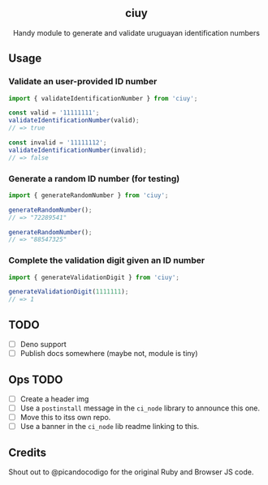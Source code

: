 <h2 align="center">ciuy</h2>
<p align="center">Handy module to generate and validate uruguayan identification numbers</p>

## Usage

### Validate an user-provided ID number

```js
import { validateIdentificationNumber } from 'ciuy';

const valid = '11111111';
validateIdentificationNumber(valid);
// => true

const invalid = '11111112';
validateIdentificationNumber(invalid);
// => false
```

### Generate a random ID number (for testing)

```js
import { generateRandomNumber } from 'ciuy';

generateRandomNumber();
// => "72289541"

generateRandomNumber();
// => "88547325"
```

### Complete the validation digit given an ID number

```js
import { generateValidationDigit } from 'ciuy';

generateValidationDigit(1111111);
// => 1
```

## TODO
- [ ]  Deno support 
- [ ]  Publish docs somewhere (maybe not, module is tiny)

## Ops TODO
- [ ] Create a header img
- [ ] Use a `postinstall` message in the `ci_node` library to announce this one.
- [ ] Move this to itss own repo.
- [ ] Use a banner in the `ci_node` lib readme linking to this.

## Credits
Shout out to @picandocodigo for the original Ruby and Browser JS code.